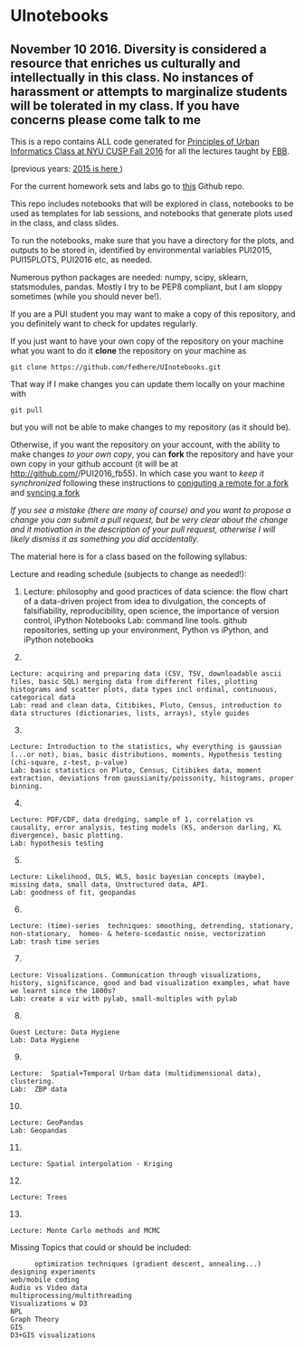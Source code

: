 # UInotebooks

## November 10 2016. Diversity is considered a resource that enriches us culturally and intellectually in this class. No instances of harassment or attempts to marginalize students will be tolerated in my class. If you have concerns please come talk to me


This is a repo contains ALL code generated for [Principles of Urban Informatics Class at NYU CUSP Fall 2016](http://cosmo.nyu.edu/~fb55/PUI2016/) for all the lectures taught by [FBB](http://fbb.space). 

(previous years: [2015 is here ](http://cosmo.nyu.edu/~fb55/UI_CUSP_2015))

For the current homework sets and labs go to [this](http://github.com/fedhere/PUI2016_fb55) Github repo.



This repo includes notebooks that will be explored in class, notebooks to be used as templates for lab sessions, and notebooks that generate plots used in the class, and class slides.

To run the notebooks, make sure that you have a directory for the plots, and outputs to be stored in, identified by environmental variables PUI2015, PUI15PLOTS, PUI2016 etc, as needed.

Numerous python packages are needed: numpy, scipy, sklearn, statsmodules, pandas. Mostly I try to be PEP8 compliant, but I am sloppy sometimes (while you should never be!). 

If you are a PUI student you may want to make a copy of this repository, and you definitely want to check for updates regularly.

If you just want to have your own copy of the repository on your machine what you want to do it __clone__ the repository on your machine as

```
git clone https://github.com/fedhere/UInotebooks.git
```
That way if I make changes you can update them locally on your machine with 

```
git pull
```

but you will not be able to make changes to my repository (as it should be).

Otherwise, if you want the repository on your account, with the ability to  make changes _to your own copy_, you can __fork__ the repository and have your own copy in your github account (it will be at http://github.com/<username>/PUI2016_fb55). In which case you want to _keep it synchronized_ following these instructions to [coniguting a remote for a fork](https://help.github.com/articles/configuring-a-remote-for-a-fork/) and [syncing a fork](https://help.github.com/articles/syncing-a-fork/)
 
 _If you see a mistake (there are many of course) and you want to propose a change you can submit a pull request, but be very clear about the change and it motivation in the description of your pull request, otherwise I will likely dismiss it as something you did accidentally._
 
The material here is for a class based on the following syllabus:

Lecture and reading schedule (subjects to change as needed!):

1.  
    Lecture: philosophy and good practices of data science: the flow chart of a data-driven project from idea to divulgation,  the concepts of falsifiability, reproducibility, open science, the importance of version control, iPython Notebooks
    Lab: command line tools. github repositories, setting up your environment, Python vs iPython, and iPython notebooks

2. 

    Lecture: acquiring and preparing data (CSV, TSV, downloadable ascii files, basic SQL) merging data from different files, plotting histograms and scatter plots, data types incl ordinal, continuous, categorical data
    Lab: read and clean data, Citibikes, Pluto, Census, introduction to data structures (dictionaries, lists, arrays), style guides

3.

    Lecture: Introduction to the statistics, why everything is gaussian (...or not), bias, basic distributions, moments, Hypothesis testing (chi-square, z-test, p-value)
    Lab: basic statistics on Pluto, Census, Citibikes data, moment extraction, deviations from gaussianity/poissonity, histograms, proper binning.

4.

    Lecture: PDF/CDF, data dredging, sample of 1, correlation vs causality, error analysis, testing models (KS, anderson darling, KL divergence), basic plotting.
    Lab: hypothesis testing

5.

    Lecture: Likelihood, OLS, WLS, basic bayesian concepts (maybe), missing data, small data, Unstructured data, API.
    Lab: goodness of fit, geopandas

6.

    Lecture: (time)-series  techniques: smoothing, detrending, stationary, non-stationary,  homeo- & hetero-scedastic noise, vectorization
    Lab: trash time series

7.	

    Lecture: Visualizations. Communication through visualizations, history, significance, good and bad visualization examples, what have we learnt since the 1800s?
    Lab: create a viz with pylab, small-multiples with pylab

8. 

    Guest Lecture: Data Hygiene
    Lab: Data Hygiene

9.

    Lecture:  Spatial+Temporal Urban data (multidimensional data), clustering. 
    Lab:  ZBP data

10. 

    Lecture: GeoPandas
    Lab: Geopandas
 		
11.

    Lecture: Spatial interpolation - Kriging
    
12. 

    Lecture: Trees

13.

    Lecture: Monte Carlo methods and MCMC


Missing Topics that could or should be included:

		  optimization techniques (gradient descent, annealing...)
    designing experiments 
    web/mobile coding
    Audio vs Video data
    multiprocessing/multithreading
    Visualizations w D3
    NPL
    Graph Theory
    GIS 
    D3+GIS visualizations 



